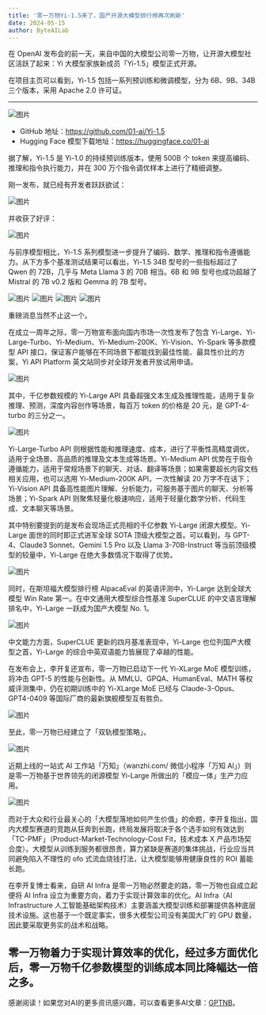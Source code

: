 ```yaml
---
title: '零一万物Yi-1.5来了，国产开源大模型排行榜再次刷新'
date: 2024-05-15
author: ByteAILab
---
```


在 OpenAI 发布会的前一天，来自中国的大模型公司零一万物，让开源大模型社区活跃了起来：Yi 大模型家族新成员「Yi-1.5」模型正式开源。

在项目主页可以看到，Yi-1.5 包括一系列预训练和微调模型，分为 6B、9B、34B 三个版本，采用 Apache 2.0 许可证。

---


![图片](https://image.jiqizhixin.com/uploads/editor/02bb577b-de90-4414-9bb3-656c3f19817f/640.png)

- GitHub 地址：https://github.com/01-ai/Yi-1.5
- Hugging Face 模型下载地址：https://huggingface.co/01-ai

据了解，Yi-1.5 是 Yi-1.0 的持续预训练版本，使用 500B 个 token 来提高编码、推理和指令执行能力，并在 300 万个指令调优样本上进行了精细调整。

刚一发布，就已经有开发者跃跃欲试：

![图片](https://image.jiqizhixin.com/uploads/editor/1efae02d-f6ae-43a7-a0a2-1206e272468f/640.png)

并收获了好评：

![图片](https://image.jiqizhixin.com/uploads/editor/9eaa63bb-b2d8-4c71-aab2-9f2ba7397bc0/640.png)

与前序模型相比，Yi-1.5 系列模型进一步提升了编码、数学、推理和指令遵循能力。从下方多个基准测试结果可以看出，Yi-1.5 34B 型号的一些指标超过了 Qwen 的 72B，几乎与 Meta Llama 3 的 70B 相当。6B 和 9B 型号也成功超越了 Mistral 的 7B v0.2 版和 Gemma 的 7B 型号。

![图片](https://image.jiqizhixin.com/uploads/editor/090ed4bd-1388-492b-84cb-6b53b7a42ce7/640.png)
![图片](https://image.jiqizhixin.com/uploads/editor/35cd91a3-ebbd-4565-a7af-07bda771898f/640.png)
![图片](https://image.jiqizhixin.com/uploads/editor/fc8b2a8b-5925-446d-8b99-b8f324078e60/640.png)
![图片](https://image.jiqizhixin.com/uploads/editor/052f3cdb-0251-4006-be51-2324ee072df0/640.png)

重磅消息当然不止这一个。

在成立一周年之际，零一万物宣布面向国内市场一次性发布了包含 Yi-Large、Yi-Large-Turbo、Yi-Medium、Yi-Medium-200K、Yi-Vision、Yi-Spark 等多款模型 API 接口，保证客户能够在不同场景下都能找到最佳性能、最具性价比的方案，Yi API Platform 英文站同步对全球开发者开放试用申请。

![图片](https://image.jiqizhixin.com/uploads/editor/d9e0552f-e6bd-4b3b-ad53-332e8814ed70/640.png)

其中，千亿参数规模的 Yi-Large API 具备超强文本生成及推理性能，适用于复杂推理、预测，深度内容创作等场景，每百万 token 的价格是 20 元，是 GPT-4-turbo 的三分之一。

![图片](https://image.jiqizhixin.com/uploads/editor/67e26bbf-09ae-461a-895f-e894ec6334e7/640.png)

Yi-Large-Turbo API 则根据性能和推理速度、成本，进行了平衡性高精度调优，适用于全场景、高品质的推理及文本生成等场景。Yi-Medium API 优势在于指令遵循能力，适用于常规场景下的聊天、对话、翻译等场景；如果需要超长内容文档相关应用，也可以选用 Yi-Medium-200K API，一次性解读 20 万字不在话下；Yi-Vision API 具备高性能图片理解、分析能力，可服务基于图片的聊天、分析等场景；Yi-Spark API 则聚焦轻量化极速响应，适用于轻量化数学分析、代码生成、文本聊天等场景。

其中特别要提到的是发布会现场正式亮相的千亿参数 Yi-Large 闭源大模型。Yi-Large 面世的同时即正式进军全球 SOTA 顶级大模型之首。可以看到，与 GPT-4、Claude3 Sonnet、Gemini 1.5 Pro 以及 Llama 3-70B-Instruct 等当前顶级模型的较量中，Yi-Large 在绝大多数情况下取得了优势。

![图片](https://image.jiqizhixin.com/uploads/editor/10be7618-bc27-4fd0-bebe-7b074a68a41d/640.png)

同时，在斯坦福大模型排行榜 AlpacaEval 的英语评测中，Yi-Large 达到全球大模型 Win Rate 第一。在中文通用大模型综合性基准 SuperCLUE 的中文语言理解排名中，Yi-Large 一跃成为国产大模型 No. 1。

![图片](https://image.jiqizhixin.com/uploads/editor/08401d79-1f3d-4aed-a87e-e61f0cc99221/640.png)

中文能力方面，SuperCLUE 更新的四月基准表现中，Yi-Large 也位列国产大模型之首，Yi-Large 的综合中英双语能力皆展现了卓越的性能。

在发布会上，李开复还宣布，零一万物已启动下一代 Yi-XLarge MoE 模型训练，将冲击 GPT-5 的性能与创新性。从 MMLU、GPQA、HumanEval、MATH 等权威评测集中，仍在初期训练中的 Yi-XLarge MoE 已经与 Claude-3-Opus、GPT4-0409 等国际厂商的最新旗舰模型互有胜负。

![图片](https://image.jiqizhixin.com/uploads/editor/7d3a2cf6-58b7-46ee-ae3e-16e803d69913/640.png)

至此，零一万物已经建立了「双轨模型策略」。

![图片](https://image.jiqizhixin.com/uploads/editor/348cae9b-c958-4fc6-a793-cf2b0f455d1d/640.png)

近期上线的一站式 AI 工作站「万知」（wanzhi.com/ 微信小程序「万知 AI」）则是零一万物基于世界领先的闭源模型 Yi-Large 所做出的「模应一体」生产力应用。

![图片](https://image.jiqizhixin.com/uploads/editor/3c0c3352-4531-45ac-994a-ef7fc1e2978f/640.png)

而对于大众和行业最关心的「大模型落地如何产生价值」的命题，李开复指出，国内大模型赛道的竞跑从狂奔到长跑，终局发展将取决于各个选手如何有效达到「TC-PMF」（Product-Market-Technology-Cost Fit，技术成本 X 产品市场契合度）。大模型从训练到服务都很昂贵，算力紧缺是赛道的集体挑战，行业应当共同避免陷入不理性的 ofo 式流血烧钱打法，让大模型能够用健康良性的 ROI 蓄能长跑。

在李开复博士看来，自研 AI Infra 是零一万物必然要走的路，零一万物也自成立起便将 AI Infra 设立为重要方向，着力于实现计算效率的优化。AI Infra（AI Infrastructure  人工智能基础架构技术）主要涵盖大模型训练和部署提供各种底层技术设施。这也基于一个既定事实，很多大模型公司没有美国大厂的 GPU 数量，因此要采取更务实的战术和战略。

零一万物着力于实现计算效率的优化，经过多方面优化后，零一万物千亿参数模型的训练成本同比降幅达一倍之多。
---
感谢阅读！如果您对AI的更多资讯感兴趣，可以查看更多AI文章：[GPTNB](https://gptnb.com)。